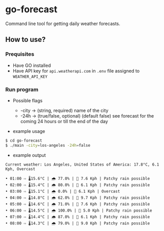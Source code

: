 # go-forecast
Command line tool for getting daily weather forecasts.

## How to use?
### Prequisites
- Have GO installed
- Have API key for `api.weatherapi.com` in `.env` file assigned to `WEATHER_API_KEY`

### Run program
- Possible flags
    - -city -> (string, required) name of the city
    - -24h -> (true/false, optional) (default false) see forecast for the coming 24 hours or till the end of the day

- example usage
```bash
$ cd go-forecast
$ ./main -city=los-angeles -24h=false
```

- example output
```
Current weather: Los Angeles, United States of America: 17.8°C, 6.1 Kph, Overcast

• 01:00 ⇨ 🌡️15.6°C | 🌧️ 77.0% | 💨 7.6 Kph | Patchy rain possible
• 02:00 ⇨ 🌡️15.4°C | 🌧️ 80.0% | 💨 6.1 Kph | Patchy rain possible
• 03:00 ⇨ 🌡️15.1°C | 🌧️ 0.0% | 💨 6.1 Kph | Overcast
• 04:00 ⇨ 🌡️14.8°C | 🌧️ 62.0% | 💨 9.7 Kph | Patchy rain possible
• 05:00 ⇨ 🌡️14.6°C | 🌧️ 71.0% | 💨 7.6 Kph | Patchy rain possible
• 06:00 ⇨ 🌡️14.5°C | 🌧️ 100.0% | 💨 5.0 Kph | Patchy rain possible
• 07:00 ⇨ 🌡️14.4°C | 🌧️ 87.0% | 💨 6.1 Kph | Patchy rain possible
• 08:00 ⇨ 🌡️14.3°C | 🌧️ 79.0% | 💨 9.0 Kph | Patchy rain possible
```
